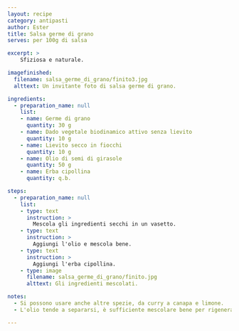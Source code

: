 ```yaml
---
layout: recipe
category: antipasti
author: Ester
title: Salsa germe di grano
serves: per 100g di salsa

excerpt: >
    Sfiziosa e naturale.

imagefinished:
  filename: salsa_germe_di_grano/finito3.jpg
  alttext: Un invitante foto di salsa germe di grano.

ingredients:
  - preparation_name: null
    list:
    - name: Germe di grano
      quantity: 30 g
    - name: Dado vegetale biodinamico attivo senza lievito
      quantity: 10 g
    - name: Lievito secco in fiocchi
      quantity: 10 g
    - name: Olio di semi di girasole
      quantity: 50 g
    - name: Erba cipollina
      quantity: q.b.

steps:
  - preparation_name: null
    list:
    - type: text
      instruction: >
        Mescola gli ingredienti secchi in un vasetto.
    - type: text
      instruction: >
        Aggiungi l'olio e mescola bene.
    - type: text
      instruction: >
        Aggiungi l'erba cipollina.
    - type: image
      filename: salsa_germe_di_grano/finito.jpg
      alttext: Gli ingredienti mescolati.

notes:
  - Si possono usare anche altre spezie, da curry a canapa e limone.
  - L'olio tende a separarsi, è sufficiente mescolare bene per rigenerare la salsa.

---
```

